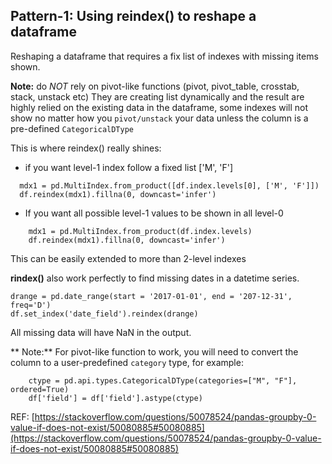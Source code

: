 ## Pattern-1: Using reindex() to reshape a dataframe

Reshaping a dataframe that requires a fix list of indexes with missing items shown.

**Note:** do *NOT* rely on pivot-like functions (pivot, pivot_table, crosstab, stack, unstack etc)
They are creating list dynamically and the result are highly relied on the existing data in
the dataframe, some indexes will not show no matter how you `pivot/unstack` your data
unless the column is a pre-defined `CategoricalDType`

This is where reindex() really shines:

- if you want level-1 index follow a fixed list ['M', 'F']
```
  mdx1 = pd.MultiIndex.from_product([df.index.levels[0], ['M', 'F']])
  df.reindex(mdx1).fillna(0, downcast='infer')
```
-  If you want all possible level-1 values to be shown in all level-0

```
    mdx1 = pd.MultiIndex.from_product(df.index.levels)
    df.reindex(mdx1).fillna(0, downcast='infer')
```
This can be easily extended to more than 2-level indexes

**rindex()** also work perfectly to find missing dates in a datetime series.
```
drange = pd.date_range(start = '2017-01-01', end = '207-12-31', freq='D')
df.set_index('date_field').reindex(drange)
```
All missing data will have NaN in the output.

** Note:** For pivot-like function to work, you will need to convert the column to
a user-predefined `category` type, for example:
```
    ctype = pd.api.types.CategoricalDType(categories=["M", "F"], ordered=True)
    df['field'] = df['field'].astype(ctype)
```

REF: [https://stackoverflow.com/questions/50078524/pandas-groupby-0-value-if-does-not-exist/50080885#50080885](https://stackoverflow.com/questions/50078524/pandas-groupby-0-value-if-does-not-exist/50080885#50080885)
